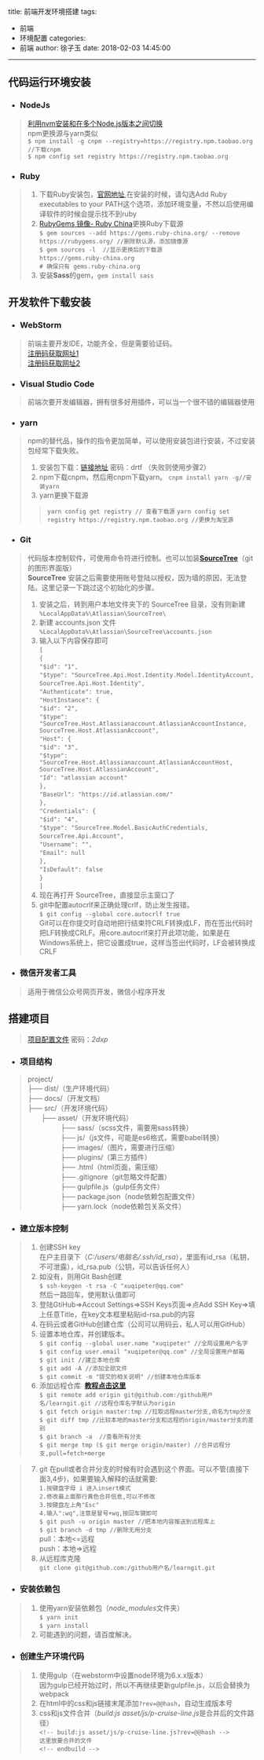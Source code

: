 title: 前端开发环境搭建
tags:
  - 前端
  - 环境配置
categories:
  - 前端
author: 徐子玉
date: 2018-02-03 14:45:00
---
## 代码运行环境安装  
* ### NodeJs  
> [利用nvm安装和在多个Node.js版本之间切换](http://www.jianshu.com/p/07c3456e875a)  
npm更换源与yarn类似  
`$ npm install -g cnpm --registry=https://registry.npm.taobao.org //下载cnpm`  
`$ npm config set registry https://registry.npm.taobao.org`
* ### Ruby
> 1. 下载Ruby安装包，[官网地址](https://rubyinstaller.org/downloads/),在安装的时候，请勾选Add Ruby executables to your PATH这个选项，添加环境变量，不然以后使用编译软件的时候会提示找不到ruby  
> 2. [RubyGems 镜像- Ruby China](https://gems.ruby-china.org/)更换Ruby下载源  
`$ gem sources --add https://gems.ruby-china.org/ --remove https://rubygems.org/ //删除默认源，添加镜像源`  
`$ gem sources -l  //显示更换后的下载源`  
`https://gems.ruby-china.org`  
`# 确保只有 gems.ruby-china.org`
> 3. 安装**Sass**的gem，`gem install sass`
## 开发软件下载安装
* ### WebStorm
> 前端主要开发IDE，功能齐全，但是需要验证码。  
> [注册码获取网址1](http://idea.lanyus.com/)  
> [注册码获取网址2](https://www.iteblog.com/idea/)  
* ### Visual Studio Code  
> 前端次要开发编辑器，拥有很多好用插件，可以当一个很不错的编辑器使用  
* ### yarn
> npm的替代品，操作的指令更加简单，可以使用安装包进行安装，不过安装包经常下载失败。  
> 1. 安装包下载：[链接地址](http://pan.baidu.com/s/1pLRuEnx) 密码：drtf （失败则使用步骤2） 
> 2. npm下载cnpm，然后用cnpm下载yarn。  `cnpm install yarn -g//安装yarn`
> 3. yarn更换下载源  
>> `yarn config get registry // 查看下载源` 
`yarn config set registry https://registry.npm.taobao.org //更换为淘宝源`

* ### Git
> 代码版本控制软件，可使用命令符进行控制。也可以加装[**SourceTree**](https://www.sourcetreeapp.com/)（git的图形界面版）  
**SourceTree** 安装之后需要使用账号登陆以授权，因为墙的原因，无法登陆。这里记录一下跳过这个初始化的步骤。  
> 1. 安装之后，转到用户本地文件夹下的 SourceTree 目录，没有则新建  
`%LocalAppData%\Atlassian\SourceTree\`
> 2. 新建 accounts.json 文件  
`%LocalAppData%\Atlassian\SourceTree\accounts.json`  
> 3. 输入以下内容保存即可  
> `[`  
  `{`  
    `"$id": "1",`  
    `"$type": "SourceTree.Api.Host.Identity.Model.IdentityAccount,`   `SourceTree.Api.Host.Identity",`  
    `"Authenticate": true,`  
    `"HostInstance": {`  
      `"$id": "2",`  
      `"$type": "SourceTree.Host.Atlassianaccount.AtlassianAccountInstance, SourceTree.Host.AtlassianAccount",`  
      `"Host": {`  
        `"$id": "3",`  
        `"$type": "SourceTree.Host.Atlassianaccount.AtlassianAccountHost, SourceTree.Host.AtlassianAccount",`  
        `"Id": "atlassian account"`  
      `},`  
      `"BaseUrl": "https://id.atlassian.com/"`  
    `},`  
    `"Credentials": {`  
      `"$id": "4",`  
      `"$type": "SourceTree.Model.BasicAuthCredentials,`   `SourceTree.Api.Account",`  
      `"Username": "",`  
      `"Email": null`  
    `},`  
    `"IsDefault": false`  
  `}`  
`]`  
> 4. 现在再打开 SourceTree，直接显示主窗口了 
> 5. git中配置autocrlf来正确处理crlf，防止发生报错。  
`$ git config --global core.autocrlf true`  
Git可以在你提交时自动地把行结束符CRLF转换成LF，而在签出代码时把LF转换成CRLF。用core.autocrlf来打开此项功能，如果是在Windows系统上，把它设置成true，这样当签出代码时，LF会被转换成CRLF
* ### 微信开发者工具
> 适用于微信公众号网页开发，微信小程序开发
## 搭建项目
> [项目配置文件](http://pan.baidu.com/s/1i4Ts7mH) 密码：*2dxp*
* ### 项目结构
> project/  
    ├── dist/（生产环境代码）  
    ├── docs/（开发文档）  
    ├── src/（开发环境代码）   
> &nbsp;&nbsp;&nbsp;&nbsp;&nbsp;&nbsp;&nbsp;├── asset/（开发环境代码）   
> &nbsp;&nbsp;&nbsp;&nbsp;&nbsp;&nbsp;&nbsp;&nbsp;&nbsp;&nbsp;&nbsp;&nbsp;&nbsp;&nbsp;&nbsp;&nbsp;&nbsp;├── sass/（scss文件，需要用sass转换）  
&nbsp;&nbsp;&nbsp;&nbsp;&nbsp;&nbsp;&nbsp;&nbsp;&nbsp;&nbsp;&nbsp;&nbsp;&nbsp;&nbsp;&nbsp;&nbsp;&nbsp;├── js/（js文件，可能是es6格式，需要babel转换）  
&nbsp;&nbsp;&nbsp;&nbsp;&nbsp;&nbsp;&nbsp;&nbsp;&nbsp;&nbsp;&nbsp;&nbsp;&nbsp;&nbsp;&nbsp;&nbsp;&nbsp;├── images/（图片，需要进行压缩）  
&nbsp;&nbsp;&nbsp;&nbsp;&nbsp;&nbsp;&nbsp;&nbsp;&nbsp;&nbsp;&nbsp;&nbsp;&nbsp;&nbsp;&nbsp;&nbsp;&nbsp;├── plugins/（第三方插件）  
&nbsp;&nbsp;&nbsp;&nbsp;&nbsp;&nbsp;&nbsp;&nbsp;&nbsp;&nbsp;&nbsp;&nbsp;&nbsp;&nbsp;&nbsp;&nbsp;&nbsp;├── .html（html页面，需压缩）  
&nbsp;&nbsp;&nbsp;&nbsp;&nbsp;&nbsp;&nbsp;&nbsp;&nbsp;&nbsp;&nbsp;&nbsp;&nbsp;&nbsp;&nbsp;&nbsp;&nbsp;├── .gitignore（git忽略文件配置）  
&nbsp;&nbsp;&nbsp;&nbsp;&nbsp;&nbsp;&nbsp;&nbsp;&nbsp;&nbsp;&nbsp;&nbsp;&nbsp;&nbsp;&nbsp;&nbsp;&nbsp;├── gulpfile.js（gulp任务文件）  
&nbsp;&nbsp;&nbsp;&nbsp;&nbsp;&nbsp;&nbsp;&nbsp;&nbsp;&nbsp;&nbsp;&nbsp;&nbsp;&nbsp;&nbsp;&nbsp;&nbsp;├── package.json（node依赖包配置文件）  
&nbsp;&nbsp;&nbsp;&nbsp;&nbsp;&nbsp;&nbsp;&nbsp;&nbsp;&nbsp;&nbsp;&nbsp;&nbsp;&nbsp;&nbsp;&nbsp;&nbsp;├── yarn.lock（node依赖包关系文件）
* ### 建立版本控制
> 1. 创建SSH key  
在户主目录下（*C:/users/电脑名/.ssh/id_rsa*），里面有id_rsa（私钥，不可泄露），id_rsa.pub（公钥，可以告诉任何人）  
> 2. 如没有，则用Git Bash创建  
`$ ssh-keygen -t rsa -C "xuqipeter@qq.com"`  
然后一路回车，使用默认值即可  
> 3. 登陆GtiHub=>Accout Settings=>SSH Keys页面=>点Add SSH Key=>填上任意Title，在key文本框里粘贴id-rsa.pub的内容
> 4. 在码云或者GitHub创建仓库（公司可以用码云，私人可以用GitHub）
> 5. 设置本地仓库，并创建版本。  
>`$ git config --global user.name "xuqipeter" //全局设置用户名字`  
`$ git config user.email "xuqipeter@qq.com" //全局设置用户邮箱`  
`$ git init //建立本地仓库`  
`$ git add -A //添加全部文件`  
`$ git commit -m "提交的相关说明" //创建本地仓库版本`  
> 6. 添加远程仓库&nbsp;&nbsp;[**教程点击这里**](http://www.yiibai.com/git)  
`$ git remote add origin git@github.com:/github用户名/learngit.git //远程仓库名字默认为origin`  
`$ git fetch origin master:tmp //拉取远程master分支,命名为tmp分支`  
`$ git diff tmp //比较本地的master分支和远程的origin/master分支的差别`  
`$ git branch -a  //查看所有分支`  
`$ git merge tmp ($ git merge origin/master) //合并远程分支,pull=fetch+merge`  

> 7. git 在pull或者合并分支的时候有时会遇到这个界面。可以不管(直接下面3,4步)，如果要输入解释的话就需要:  
`1.按键盘字母 i 进入insert模式`  
`2.修改最上面那行黄色合并信息,可以不修改`  
`3.按键盘左上角"Esc"`  
`4.输入":wq",注意是冒号+wq,按回车键即可`  
`$ git push -u origin master //把本地内容推送到远程库上`  
`$ git branch -d tmp //删除无用分支`  
pull：本地<=远程  
push：本地=>远程  
> 8. 从远程库克隆  
`git clone git@github.com:/github用户名/learngit.git`
* ### 安装依赖包
> 1. 使用yarn安装依赖包（*node_modules*文件夹）  
`$ yarn init`  
`$ yarn install`  
> 2. 可能遇到的问题，请百度解决。
* ### 创建生产环境代码
> 1. 使用gulp（在webstorm中设置node环境为6.x.x版本）  
因为gulp已经开始过时，所以不再继续更新gulpfile.js，以后会替换为webpack  
> 2. 在html中的css和js链接末尾添加`?rev=@@hash`，自动生成版本号
> 3. css和js文件合并（*build:js asset/js/p-cruise-line.js*是合并后的文件路径）  
>`<!-- build:js asset/js/p-cruise-line.js?rev=@@hash -->`  
    `这里放要合并的文件`  
`<!-- endbuild -->`


